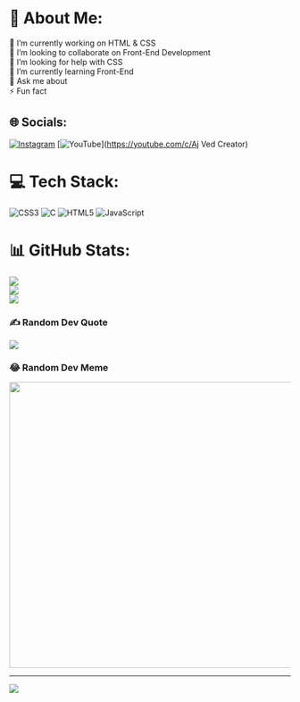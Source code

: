 # 💫 About Me:
🔭 I’m currently working on HTML & CSS<br>👯 I’m looking to collaborate on Front-End Development<br>🤝 I’m looking for help with CSS<br>🌱 I’m currently learning Front-End<br>💬 Ask me about <br>⚡ Fun fact


## 🌐 Socials:
[![Instagram](https://img.shields.io/badge/Instagram-%23E4405F.svg?logo=Instagram&logoColor=white)](https://instagram.com/ajvedpyadav143) [![YouTube](https://img.shields.io/badge/YouTube-%23FF0000.svg?logo=YouTube&logoColor=white)](https://youtube.com/c/Aj Ved Creator) 

# 💻 Tech Stack:
![CSS3](https://img.shields.io/badge/css3-%231572B6.svg?style=for-the-badge&logo=css3&logoColor=white) ![C](https://img.shields.io/badge/c-%2300599C.svg?style=for-the-badge&logo=c&logoColor=white) ![HTML5](https://img.shields.io/badge/html5-%23E34F26.svg?style=for-the-badge&logo=html5&logoColor=white) ![JavaScript](https://img.shields.io/badge/javascript-%23323330.svg?style=for-the-badge&logo=javascript&logoColor=%23F7DF1E)
# 📊 GitHub Stats:
![](https://github-readme-stats.vercel.app/api?username=AjvedYadav143&theme=synthwave&hide_border=false&include_all_commits=false&count_private=false)<br/>
![](https://github-readme-streak-stats.herokuapp.com/?user=AjvedYadav143&theme=synthwave&hide_border=false)<br/>
![](https://github-readme-stats.vercel.app/api/top-langs/?username=AjvedYadav143&theme=synthwave&hide_border=false&include_all_commits=false&count_private=false&layout=compact)

### ✍️ Random Dev Quote
![](https://quotes-github-readme.vercel.app/api?type=horizontal&theme=radical)

### 😂 Random Dev Meme
<img src="https://random-memer.herokuapp.com/" width="512px"/>

---
[![](https://visitcount.itsvg.in/api?id=AjvedYadav143&icon=0&color=0)](https://visitcount.itsvg.in)

